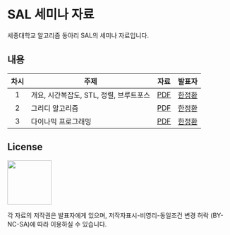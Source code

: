# SAL 세미나 자료
세종대학교 알고리즘 동아리 SAL의 세미나 자료입니다.

## 내용

|차시|주제|자료|발표자|
|:---:|---|:---:|:---:|
|1|개요, 시간복잡도, STL, 정렬, 브루트포스|[PDF](https://github.com/Sejong-Algorithm-Lab/seminar/blob/main/2024/1.pdf)|[한정환](https://github.com/pizzaroot)|
|2|그리디 알고리즘|[PDF](https://github.com/Sejong-Algorithm-Lab/seminar/blob/main/2024/2.pdf)|[한정환](https://github.com/pizzaroot)|
|3|다이나믹 프로그래밍|[PDF](https://github.com/Sejong-Algorithm-Lab/seminar/blob/main/2024/3.pdf)|[한정환](https://github.com/pizzaroot)|

## License
<a href=https://ccl.cckorea.org/about/><img src=https://github.com/KU-AlKon/study/assets/31026350/8ec33313-8d52-4663-8214-eed230c33ed2 width=100px></a>

각 자료의 저작권은 발표자에게 있으며, 저작자표시-비영리-동일조건 변경 허락 (BY-NC-SA)에 따라 이용하실 수 있습니다.
